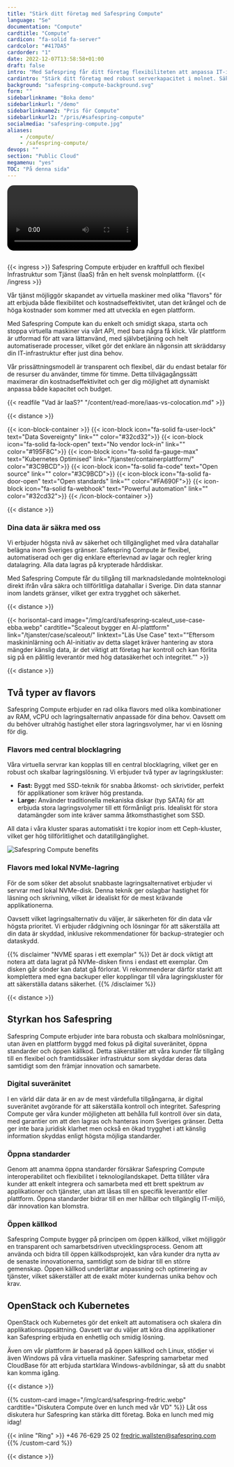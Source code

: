 ```yaml
---
title: "Stärk ditt företag med Safespring Compute"
language: "Se"
documentation: "Compute"
cardtitle: "Compute"
cardicon: "fa-solid fa-server"
cardcolor: "#417DA5"
cardorder: "1"
date: 2022-12-07T13:58:58+01:00
draft: false
intro: "Med Safespring får ditt företag flexibiliteten att anpassa IT-infrastrukturen efter era behov. Allt levereras från säkra datahallar inom Sverige."
cardintro: "Stärk ditt företag med robust serverkapacitet i molnet. Säker, svensk IaaS."
background: "safespring-compute-background.svg"
form: ""
sidebarlinkname: "Boka demo"
sidebarlinkurl: "/demo"
sidebarlinkname2: "Pris för Compute"
sidebarlinkurl2: "/pris/#safespring-compute"
socialmedia: "safespring-compute.jpg"
aliases:
    - /compute/
    - /safespring-compute/
devops: ""
section: "Public Cloud"
megamenu: "yes"
TOC: "På denna sida"
---
```


<video style="border-radius: 15px;" id="myVideo" controls>
  Your browser does not support the video tag.
</video>
<script>
  document.addEventListener('DOMContentLoaded', function () {
    var video = document.getElementById('myVideo');
    var videoSrc = "https://s3.sto1.safedc.net/a489f53964f14fe897308b4243d7138d:processedvideos/safespring-demo-instans-svenska/master.m3u8";
    if (Hls.isSupported()) {
      var hls = new Hls();
      hls.loadSource(videoSrc);
      hls.attachMedia(video);
      hls.on(Hls.Events.MANIFEST_PARSED, function() {
        video.play();
      });
      hls.on(Hls.Events.ERROR, function (event, data) {
        console.error('Error event:', event, 'Data:', data);
      });
    } else if (video.canPlayType('application/vnd.apple.mpegurl')) {
      video.src = videoSrc;
      video.addEventListener('canplay', function() {
        video.play();
      });
    }
  });
</script>

## 
{{< ingress >}}
Safespring Compute erbjuder en kraftfull och flexibel Infrastruktur som Tjänst (IaaS) från en helt svensk molnplattform. 
{{< /ingress >}}

Vår tjänst möjliggör skapandet av virtuella maskiner med olika "flavors" för att erbjuda både flexibilitet och kostnadseffektivitet, utan det krångel och de höga kostnader som kommer med att utveckla en egen plattform.

Med Safespring Compute kan du enkelt och smidigt skapa, starta och stoppa virtuella maskiner via vårt API, med bara några få klick. Vår plattform är utformad för att vara lättanvänd, med självbetjäning och helt automatiserade processer, vilket gör det enklare än någonsin att skräddarsy din IT-infrastruktur efter just dina behov.

Vår prissättningsmodell är transparent och flexibel, där du endast betalar för de resurser du använder, timme för timme. Detta tillvägagångssätt maximerar din kostnadseffektivitet och ger dig möjlighet att dynamiskt anpassa både kapacitet och budget.

{{< readfile "Vad är IaaS?" "/content/read-more/iaas-vs-colocation.md" >}}

{{< distance >}}

{{< icon-block-container >}}
    {{< icon-block icon="fa-solid fa-user-lock" text="Data Sovereignty" link="" color="#32cd32">}}
    {{< icon-block icon="fa-solid fa-lock-open" text="No vendor lock-in" link="" color="#195F8C">}}
    {{< icon-block icon="fa-solid fa-gauge-max" text="Kubernetes Optimised" link="/tjanster/containerplattform/" color="#3C9BCD">}}
    {{< icon-block icon="fa-solid fa-code" text="Open source" link="" color="#3C9BCD">}}
    {{< icon-block icon="fa-solid fa-door-open" text="Open standards" link="" color="#FA690F">}}
    {{< icon-block icon="fa-solid fa-webhook" text="Powerful automation" link="" color="#32cd32">}}
{{< /icon-block-container >}}

{{< distance >}}
### Dina data är säkra med oss
Vi erbjuder högsta nivå av säkerhet och tillgänglighet med våra datahallar belägna inom Sveriges gränser. Safespring Compute är flexibel, automatiserad och ger dig enklare efterlevnad av lagar och regler kring datalagring. Alla data lagras på krypterade hårddiskar.

Med Safespring Compute får du tillgång till marknadsledande molnteknologi direkt ifrån våra säkra och tillförlitliga datahallar i Sverige. Din data stannar inom landets gränser, vilket ger extra trygghet och säkerhet.

{{< distance >}}

{{< horisontal-card image="/img/card/safespring-scaleut_use-case-ebba.webp" cardtitle="Scaleout bygger en AI-plattform" link="/tjanster/case/scaleout/" linktext="Läs Use Case" text="“Eftersom maskininlärning och AI-initiativ av detta slaget kräver hantering av stora mängder känslig data, är det viktigt att företag har kontroll och kan förlita sig på en pålitlig leverantör med hög datasäkerhet och integritet.”" >}}

{{< distance >}}

## Två typer av flavors

Safespring Compute erbjuder en rad olika flavors med olika kombinationer av RAM, vCPU och lagringsalternativ anpassade för dina behov. Oavsett om du behöver ultrahög hastighet eller stora lagringsvolymer, har vi en lösning för dig.

### Flavors med central blocklagring

Våra virtuella servrar kan kopplas till en central blocklagring, vilket ger en robust och skalbar lagringslösning. Vi erbjuder två typer av lagringskluster:

- **Fast:** Byggt med SSD-teknik för snabba åtkomst- och skrivtider, perfekt för applikationer som kräver hög prestanda.
- **Large:** Använder traditionella mekaniska diskar (typ SATA) för att erbjuda stora lagringsvolymer till ett förmånligt pris. Idealiskt för stora datamängder som inte kräver samma åtkomsthastighet som SSD.

All data i våra kluster sparas automatiskt i tre kopior inom ett Ceph-kluster, vilket ger hög tillförlitlighet och datatillgänglighet.

![Safespring Compute benefits](/img/safespring-flavors.svg)

### Flavors med lokal NVMe-lagring

För de som söker det absolut snabbaste lagringsalternativet erbjuder vi servrar med lokal NVMe-disk. Denna teknik ger oslagbar hastighet för läsning och skrivning, vilket är idealiskt för de mest krävande applikationerna.

Oavsett vilket lagringsalternativ du väljer, är säkerheten för din data vår högsta prioritet. Vi erbjuder rådgivning och lösningar för att säkerställa att din data är skyddad, inklusive rekommendationer för backup-strategier och dataskydd.

{{% disclaimer "NVME sparas i ett exemplar" %}}
Det är dock viktigt att notera att data lagrat på NVMe-disken finns i endast ett exemplar. Om disken går sönder kan datat gå förlorat. Vi rekommenderar därför starkt att komplettera med egna backuper eller kopplingar till våra lagringskluster för att säkerställa datans säkerhet.
{{% /disclaimer %}}

{{< distance >}}


## Styrkan hos Safespring

Safespring Compute erbjuder inte bara robusta och skalbara molnlösningar, utan även en plattform byggd med fokus på digital suveränitet, öppna standarder och öppen källkod. Detta säkerställer att våra kunder får tillgång till en flexibel och framtidssäker infrastruktur som skyddar deras data samtidigt som den främjar innovation och samarbete.

### Digital suveränitet

I en värld där data är en av de mest värdefulla tillgångarna, är digital suveränitet avgörande för att säkerställa kontroll och integritet. Safespring Compute ger våra kunder möjligheten att behålla full kontroll över sin data, med garantier om att den lagras och hanteras inom Sveriges gränser. Detta ger inte bara juridisk klarhet men också en ökad trygghet i att känslig information skyddas enligt högsta möjliga standarder.

### Öppna standarder

Genom att anamma öppna standarder försäkrar Safespring Compute interoperabilitet och flexibilitet i teknologilandskapet. Detta tillåter våra kunder att enkelt integrera och samarbeta med ett brett spektrum av applikationer och tjänster, utan att låsas till en specifik leverantör eller plattform. Öppna standarder bidrar till en mer hållbar och tillgänglig IT-miljö, där innovation kan blomstra.

### Öppen källkod

Safespring Compute bygger på principen om öppen källkod, vilket möjliggör en transparent och samarbetsdriven utvecklingsprocess. Genom att använda och bidra till öppen källkodsprojekt, kan våra kunder dra nytta av de senaste innovationerna, samtidigt som de bidrar till en större gemenskap. Öppen källkod underlättar anpassning och optimering av tjänster, vilket säkerställer att de exakt möter kundernas unika behov och krav.


## OpenStack och Kubernetes
OpenStack och Kubernetes gör det enkelt att automatisera och skalera din applikationsuppsättning. Oavsett var du väljer att köra dina applikationer kan Safespring erbjuda en enhetlig och smidig lösning.

Även om vår plattform är baserad på öppen källkod och Linux, stödjer vi även Windows på våra virtuella maskiner. Safespring samarbetar med CloudBase för att erbjuda startklara Windows-avbildningar, så att du snabbt kan komma igång.

{{< distance >}}

{{% custom-card image="/img/card/safespring-fredric.webp" cardtitle="Diskutera Compute över en lunch med vår VD" %}}
Låt oss diskutera hur Safespring kan stärka ditt företag. Boka en lunch med mig idag!

{{< inline "Ring" >}} +46 76-629 25 02
fredric.wallsten@safespring.com
{{% /custom-card %}}

{{< distance >}}
